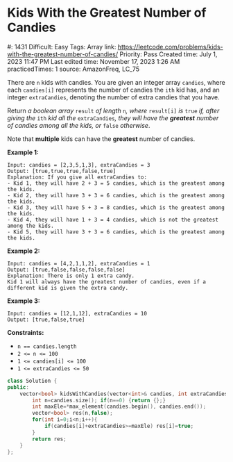 # Kids With the Greatest Number of Candies

#: 1431
Difficult: Easy
Tags: Array
link: https://leetcode.com/problems/kids-with-the-greatest-number-of-candies/
Priority: Pass
Created time: July 1, 2023 11:47 PM
Last edited time: November 17, 2023 1:26 AM
practicedTimes: 1
source: AmazonFreq, LC_75

There are `n` kids with candies. You are given an integer array `candies`, where each `candies[i]` represents the number of candies the `ith` kid has, and an integer `extraCandies`, denoting the number of extra candies that you have.

Return *a boolean array* `result` *of length* `n`*, where* `result[i]` *is* `true` *if, after giving the* `ith` *kid all the* `extraCandies`*, they will have the **greatest** number of candies among all the kids, or* `false` *otherwise*.

Note that **multiple** kids can have the **greatest** number of candies.

**Example 1:**

```
Input: candies = [2,3,5,1,3], extraCandies = 3
Output: [true,true,true,false,true]
Explanation: If you give all extraCandies to:
- Kid 1, they will have 2 + 3 = 5 candies, which is the greatest among the kids.
- Kid 2, they will have 3 + 3 = 6 candies, which is the greatest among the kids.
- Kid 3, they will have 5 + 3 = 8 candies, which is the greatest among the kids.
- Kid 4, they will have 1 + 3 = 4 candies, which is not the greatest among the kids.
- Kid 5, they will have 3 + 3 = 6 candies, which is the greatest among the kids.

```

**Example 2:**

```
Input: candies = [4,2,1,1,2], extraCandies = 1
Output: [true,false,false,false,false]
Explanation: There is only 1 extra candy.
Kid 1 will always have the greatest number of candies, even if a different kid is given the extra candy.

```

**Example 3:**

```
Input: candies = [12,1,12], extraCandies = 10
Output: [true,false,true]

```

**Constraints:**

- `n == candies.length`
- `2 <= n <= 100`
- `1 <= candies[i] <= 100`
- `1 <= extraCandies <= 50`

```cpp
class Solution {
public:
    vector<bool> kidsWithCandies(vector<int>& candies, int extraCandies) {
        int n=candies.size(); if(n==0) {return {};}
        int maxEle=*max_element(candies.begin(), candies.end());
        vector<bool> res(n,false);
        for(int i=0;i<n;i++){
            if(candies[i]+extraCandies>=maxEle) res[i]=true;
        }
        return res;
    }
};
```
